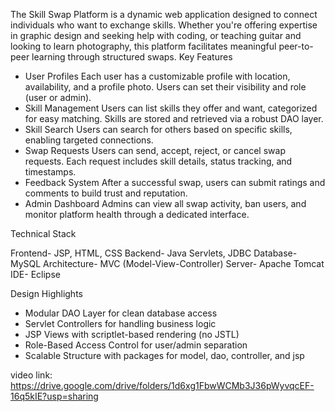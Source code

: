 The Skill Swap Platform is a dynamic web application designed to connect individuals who want to exchange skills. Whether you're offering expertise in graphic design and seeking help with coding, or teaching guitar and looking to learn photography, this platform facilitates meaningful peer-to-peer learning through structured swaps.
Key Features
- User Profiles
  Each user has a customizable profile with location, availability, and a profile photo. Users can set their visibility and role (user or admin).
- Skill Management
  Users can list skills they offer and want, categorized for easy matching. Skills are stored and retrieved via a robust DAO layer.
- Skill Search
  Users can search for others based on specific skills, enabling targeted connections.
- Swap Requests
  Users can send, accept, reject, or cancel swap requests. Each request includes skill details, status tracking, and timestamps.
- Feedback System
  After a successful swap, users can submit ratings and comments to build trust and reputation.
- Admin Dashboard
  Admins can view all swap activity, ban users, and monitor platform health through a dedicated interface.

Technical Stack

Frontend- JSP, HTML, CSS 
Backend- Java Servlets, JDBC 
Database- MySQL 
Architecture- MVC (Model-View-Controller) 
Server- Apache Tomcat
IDE- Eclipse 

Design Highlights
- Modular DAO Layer for clean database access
- Servlet Controllers for handling business logic
- JSP Views with scriptlet-based rendering (no JSTL)
- Role-Based Access Control for user/admin separation
- Scalable Structure with packages for model, dao, controller, and jsp

video link:
https://drive.google.com/drive/folders/1d6xg1FbwWCMb3J36pWyvqcEF-16q5kIE?usp=sharing


